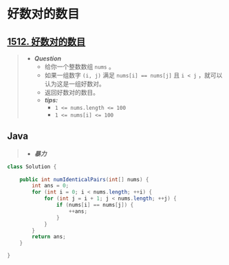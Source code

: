 # 好数对的数目

## [1512. 好数对的数目](https://leetcode.cn/problems/number-of-good-pairs/)

> - ***Question***
>   - 给你一个整数数组 `nums` 。
>   - 如果一组数字 `(i, j)` 满足 `nums[i] == nums[j]` 且 `i < j` ，就可以认为这是一组好数对。
>   - 返回好数对的数目。
>   - ***tips:***
>     - `1 <= nums.length <= 100`
>     - `1 <= nums[i] <= 100`

## Java

> - ***暴力***

```java
class Solution {
    
    public int numIdenticalPairs(int[] nums) {
        int ans = 0;
        for (int i = 0; i < nums.length; ++i) {
            for (int j = i + 1; j < nums.length; ++j) {
                if (nums[i] == nums[j]) {
                    ++ans;
                }
            }
        }
        return ans;
    }

}
```

